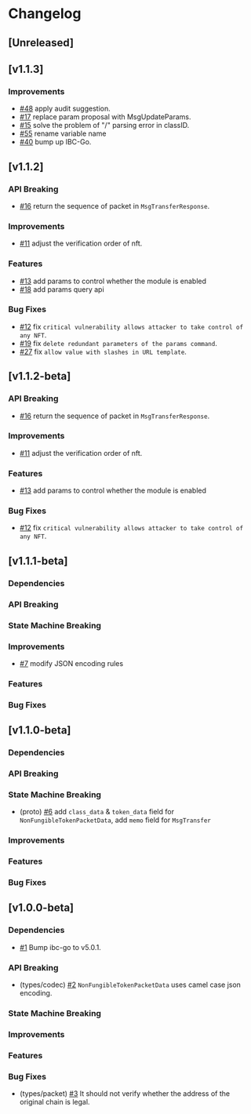 <!--
Guiding Principles:

Changelogs are for humans, not machines.
There should be an entry for every single version.
The same types of changes should be grouped.
Versions and sections should be linkable.
The latest version comes first.
The release date of each version is displayed.
Mention whether you follow Semantic Versioning.

Usage:

Change log entries are to be added to the Unreleased section under the
appropriate stanza (see below). Each entry should ideally include a tag and
the Github issue reference in the following format:

* (<tag>) \#<issue-number> message

The issue numbers will later be link-ified during the release process so you do
not have to worry about including a link manually, but you can if you wish.

Types of changes (Stanzas):

"Features" for new features.
"Improvements" for changes in existing functionality.
"Deprecated" for soon-to-be removed features.
"Bug Fixes" for any bug fixes.
"Client Breaking" for breaking CLI commands and REST routes used by end-users.
"API Breaking" for breaking exported APIs used by developers building on SDK.
"State Machine Breaking" for any changes that result in a different AppState given same genesisState and txList.
Ref: https://keepachangelog.com/en/1.0.0/
-->

# Changelog

## [Unreleased]

## [v1.1.3]

### Improvements

* [\#48](https://github.com/bianjieai/nft-transfer/pull/48) apply audit suggestion.
* [\#17](https://github.com/bianjieai/nft-transfer/pull/17) replace param proposal with MsgUpdateParams.
* [\#15](https://github.com/bianjieai/nft-transfer/pull/15) solve the problem of "/" parsing error in classID.
* [\#55](https://github.com/bianjieai/nft-transfer/pull/55) rename variable name
* [\#40](https://github.com/bianjieai/nft-transfer/pull/40) bump up IBC-Go.


## [v1.1.2]

### API Breaking

* [\#16](https://github.com/bianjieai/nft-transfer/pull/16) return the sequence of packet in `MsgTransferResponse`.

### Improvements

* [\#11](https://github.com/bianjieai/nft-transfer/pull/11) adjust the verification order of nft.

### Features

* [\#13](https://github.com/bianjieai/nft-transfer/pull/13) add params to control whether the module is enabled
* [\#18](https://github.com/bianjieai/nft-transfer/pull/13) add params query api

### Bug Fixes

* [\#12](https://github.com/bianjieai/nft-transfer/pull/12) fix `critical vulnerability allows attacker to take control of any NFT`.
* [\#19](https://github.com/bianjieai/nft-transfer/pull/19) fix `delete redundant parameters of the params command`.
* [\#27](https://github.com/bianjieai/nft-transfer/pull/27) fix `allow value with slashes in URL template`.

## [v1.1.2-beta]

### API Breaking

* [\#16](https://github.com/bianjieai/nft-transfer/pull/16) return the sequence of packet in `MsgTransferResponse`.

### Improvements

* [\#11](https://github.com/bianjieai/nft-transfer/pull/11) adjust the verification order of nft.

### Features

* [\#13](https://github.com/bianjieai/nft-transfer/pull/13) add params to control whether the module is enabled

### Bug Fixes

* [\#12](https://github.com/bianjieai/nft-transfer/pull/12) fix `critical vulnerability allows attacker to take control of any NFT`.

## [v1.1.1-beta]

### Dependencies

### API Breaking

### State Machine Breaking

### Improvements

* [\#7](https://github.com/bianjieai/nft-transfer/pull/7) modify JSON encoding rules

### Features

### Bug Fixes

## [v1.1.0-beta]

### Dependencies

### API Breaking

### State Machine Breaking

* (proto) [\#6](https://github.com/bianjieai/nft-transfer/pull/6) add `class_data` & `token_data` field for `NonFungibleTokenPacketData`, add `memo` field for `MsgTransfer`

### Improvements

### Features

### Bug Fixes

## [v1.0.0-beta]

### Dependencies

* [\#1](https://github.com/bianjieai/nft-transfer/pull/1) Bump ibc-go to v5.0.1.

### API Breaking

* (types/codec) [\#2](https://github.com/bianjieai/nft-transfer/pull/2) `NonFungibleTokenPacketData` uses camel case json encoding.

### State Machine Breaking

### Improvements

### Features

### Bug Fixes

* (types/packet) [\#3](https://github.com/bianjieai/nft-transfer/pull/3) It should not verify whether the address of the original chain is legal.
